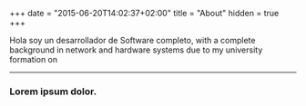 +++
date = "2015-06-20T14:02:37+02:00"
title = "About"
hidden = true
+++

Hola soy un desarrollador de Software completo, with a complete background in network and hardware systems due to my university formation on 

***

### Lorem ipsum dolor.

